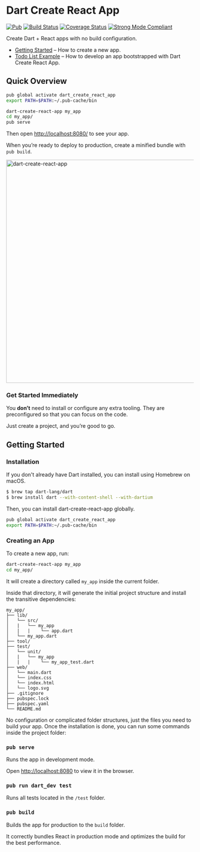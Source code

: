 # Dart Create React App
[![Pub](https://img.shields.io/pub/v/dart_create_react_app.svg)](https://pub.dartlang.org/packages/dart_create_react_app)
[![Build Status](https://travis-ci.org/leerob/dart-create-react-app.svg)](https://travis-ci.org/leerob/dart-create-react-app)
[![Coverage Status](https://coveralls.io/repos/github/leerob/dart-create-react-app/badge.svg?branch=master)](https://coveralls.io/github/leerob/dart-create-react-app?branch=master)
[![Strong Mode Compliant](https://img.shields.io/badge/strong_mode-on-brightgreen.svg)](https://github.com/leerob/dart-create-react-app/blob/master/analysis_options.yaml#L2)

Create Dart + React apps with no build configuration.

* [Getting Started](#getting-started) – How to create a new app.
* [Todo List Example](https://github.com/leerob/dart-react-todo) – How to develop an app bootstrapped with Dart Create React App.

## Quick Overview

```sh
pub global activate dart_create_react_app
export PATH=$PATH:~/.pub-cache/bin

dart-create-react-app my_app
cd my_app/
pub serve
```

Then open [http://localhost:8080/](http://localhost:8080/) to see your app.

When you’re ready to deploy to production, create a minified bundle with `pub build`.

<img src='https://i.imgur.com/abWXNKu.gif' width='600' alt='dart-create-react-app'>

### Get Started Immediately

You **don’t** need to install or configure any extra tooling. They are preconfigured so that you can focus on the code.

Just create a project, and you’re good to go.

## Getting Started

### Installation

If you don't already have Dart installed, you can install using Homebrew on macOS.

```sh
$ brew tap dart-lang/dart
$ brew install dart --with-content-shell --with-dartium
```

Then, you can install dart-create-react-app globally.

```sh
pub global activate dart_create_react_app
export PATH=$PATH:~/.pub-cache/bin
```


### Creating an App

To create a new app, run:

```sh
dart-create-react-app my_app
cd my_app/
```

It will create a directory called `my_app` inside the current folder.

Inside that directory, it will generate the initial project structure and install the transitive dependencies:

```
my_app/
├── lib/
│   └── src/
│   |   └── my_app 
│   |   |    └── app.dart
│   └── my_app.dart
├── tool/
├── test/
│   └── unit/
│   |   └── my_app 
│   |   |    └── my_app_test.dart
├── web/
│   └── main.dart
│   └── index.css
│   └── index.html
│   └── logo.svg
├── .gitignore
├── pubspec.lock
├── pubspec.yaml
└── README.md
```

No configuration or complicated folder structures, just the files you need to build your app. Once the installation is done, you can run some commands inside the project folder:

### `pub serve`

Runs the app in development mode.

Open [http://localhost:8080](http://localhost:8080) to view it in the browser.


### `pub run dart_dev test`

Runs all tests located in the `/test` folder.


### `pub build`

Builds the app for production to the `build` folder.

It correctly bundles React in production mode and optimizes the build for the best performance.
